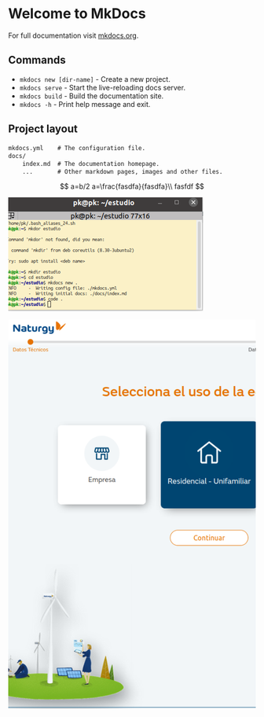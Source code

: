 # Welcome to MkDocs

For full documentation visit [mkdocs.org](https://www.mkdocs.org).

## Commands

* `mkdocs new [dir-name]` - Create a new project.
* `mkdocs serve` - Start the live-reloading docs server.
* `mkdocs build` - Build the documentation site.
* `mkdocs -h` - Print help message and exit.

## Project layout

    mkdocs.yml    # The configuration file.
    docs/
        index.md  # The documentation homepage.
        ...       # Other markdown pages, images and other files.

$$
a=b/2
a=\frac{fasdfa}{fasdfa}\\
fasfdf
$$

![image-20220113112806900](index.assets/image-20220113112806900.png)











![image-20220113113801247](index.assets/image-20220113113801247.png)
